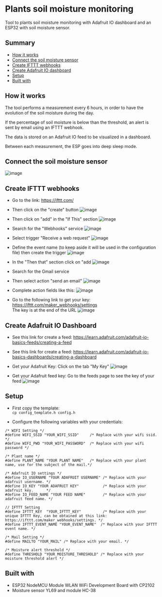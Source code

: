 # Plants soil moisture monitoring
Tool to plants soil moisture monitoring with Adafruit IO dashboard and an ESP32 with soil moisture sensor.

## Summary
 - [How it works](#How-it-works)
 - [Connect the soil moisture sensor](#Connect-the-soil-moisture-sensor)
 - [Create IFTTT webhooks](#Create-IFTTT-webhooks)
 - [Create Adafruit IO dashboard](#Create-Adafruit-IO-Dashboard)
 - [Setup](#Setup)
 - [Built with](#Built-with)


## How it works

The tool performs a measurement every 6 hours, in order to have the evolution of the soil moisture during the day.  

If the percentage of soil moisture is below than the threshold, an alert is sent by email using an IFTTT webhook. 
  
The data is stored on an Adafruit IO feed to be visualized in a dashboard. 

Between each measurement, the ESP goes into deep sleep mode.  

## Connect the soil moisture sensor

![image](static/img/Soil_Moisture_Interfacing_Diagram.png)


## Create IFTTT webhooks

* Go to the link: https://ifttt.com/
* Then click on the "create" button 
![image](static/img/ifttt_create.png)
* Then click on "add" in the "If This" section 
![image](static/img/ifttt_add.png)
* Search for the "Webhooks" service
![image](static/img/ifttt_webhooks.png)
* Select trigger "Receive a web request"
![image](static/img/ifttt_web_request.png) 
* Define the event name (to keep aside it will be used in the configuration file) then create the trigger
![image](static/img/ifttt_event_name.png)
* In the "Then that" section click on "add
![image](static/img/ifttt_then.png)
* Search for the Gmail service
* Then select action "send an email"
![image](static/img/ifttt_mail.png)
* Complete action fields like this:
![image](static/img/ifttt_fields.png)


* Go to the following link to get your key: https://ifttt.com/maker_webhooks/settings   
The key is at the end of the URL
![image](static/img/ifttt_key.png)  


## Create Adafruit IO Dashboard

* See this link for create a feed: 
https://learn.adafruit.com/adafruit-io-basics-feeds/creating-a-feed
* See this link for create a feed: 
https://learn.adafruit.com/adafruit-io-basics-dashboards/creating-a-dashboard

* Get your Adafruit Key:
Click on the tab "My Key"
![image](static/img/adafruit_key.png)

* Get your Adafruit feed key:
Go to the feeds page to see the key of your feed
![image](static/img/adafruit_feed_key.png)


## Setup 


* First copy the template:  
`cp config_template.h config.h`

* Configure the following variables with your credentials:  
```
/* WIFI Setting */
#define WIFI_SSID "YOUR_WIFI_SSID"     /* Replace with your wifi ssid. */
#define WIFI_PWD "YOUR_WIFI_PASSWORD"  /* Replace with your wifi password */

/* Plant name */
#define PLANT_NAME "YOUR PLANT NAME"   /* Replace with your plant name, use for the subject of the mail.*/

/* Adafruit IO settings */
#define IO_USERNAME "YOUR ADAFRUIT USERNAME" /* Replace with your adafruit username. */
#define IO_KEY "YOUR ADAFRUIT KEY"           /* Replace with your adafruit key.      */
#define IO_FEED_NAME "YOUR FEED NAME"        /* Replace with your adafruit feed name. */

// IFTTT Setting
#define IFTTT_KEY  "YOUR_IFTTT_KEY"          /* Replace with your unique IFTTT Key, can be obtained at this link: https://ifttt.com/maker_webhooks/settings. */
#define IFTTT_EVENT_NAME "YOUR_EVENT_NAME"  /* Replace with your IFTTT event name. */

/* Mail Setting */
#define MAILTO "YOUR_MAIL" /* Replace with your email. */

/* Moisture alert threshold */
#define THRESHOLD "YOUR_MOISTURE_THRESHOLD" /* Replace with your moisture threshold alert */
```

## Built with

* ESP32 NodeMCU Module WLAN WiFi Development Board with CP2102 
* Moisture sensor YL69 and module HC-38
